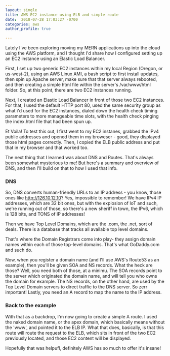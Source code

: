 ```yaml
---
layout: single
title: AWS EC2 instance using ELB and simple route
date:  2018-07-28 17:03:27 -0700
categories: aws
author_profile: true

---
```


Lately I've been exploring moving my MERN applications up into the cloud using the AWS platform, and I thought I'd share how I configured setting up an EC2 instance using an Elastic Load Balancer.

First, I set up two generic EC2 instances within my local Region (Oregon, or us-west-2), using an AWS Linux AMI, a bash script to first install updates, then spin up Apache server, make sure that that server always rebooted, and then creating a simple html file within the server's /var/www/html folder. So, at this point, there are two EC2 instances running.

Next, I created an Elastic Load Balancer in front of those two EC2 instances. For that, I used the default HTTP port 80, used the same security group as what i'd used for the EC2 instances, dialed down the health check timing parameters to more manageable time slots, with the health check pinging the index.html file that had been spun up. 

Et Voila! To test this out, I first went to my EC2 instanes, grabbed the IPv4 public addresses and opened them in my broweser - good, they displayed those html pages correctly. Then, I copied the ELB public address and put that in my browser and that worked too.

The next thing that I learned was about DNS and Routes. That's always been somewhat mysterious to me! But here's a summary and overview of DNS, and then I'll build on that to how I used that info.

### DNS
So, DNS converts human-friendly URLs to an IP address - you know, those ones like http://126.10.12.10? Yes, impossible to remember! We have IPv4 IP addresses, which are 32 bit ones, but with the explosion of IoT and such, we're running out of those, so there's a new sheriff in town, the IPv6, which is 128 bits, and TONS of IP addresses!

Then we have Top Level Domains, which are the .com, the .net, sort of deals. There is a database that tracks all available top level domains.

That's where the Domain Registrars come into play- they assign domain names within each of those top-level domains. That's what GoDaddy.com and such do.

Now, when you register a domain name (and I'll use AWS's Route53 as an example), then you'll be given SOA and NS records. What the heck are those? Well, you need both of those, at a minimu. The SOA records point to the server which originated the domain name, and will tell you who owns the domain for example. The NS records, on the other hand, are used by the Top Level Domain servers to direct traffic to the DNS server. So zerr important! Lastly, you need an A record to map the name to the IP address.

### Back to the example
With that as a backdrop, I'm now going to create a simple A route. I used the naked domain name, or the apex domain, which basically means without the 'www', and pointed it to the ELB IP. What that does, basically, is that this route will route the request to the ELB, which sits in front of the two EC2 previously located, and those EC2 content will be displayed. 

Hopefully that was helpufl, definitely AWS has so much to offer it's insane!




